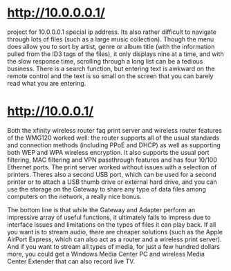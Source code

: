 # http://10.0.0.0.1/
project for 10.0.0.0.1 special ip address.  Its also rather difficult to navigate through lots of files (such as a large music collection). Though the menu does allow you to sort by artist, genre or album title (with the information pulled from the ID3 tags of the files), it only displays nine at a time, and with the slow response time, scrolling through a long list can be a tedious business. There is a search function, but entering text is awkward on the remote control and the text is so small on the screen that you can barely read what you are entering.
# http://10.0.0.1/
Both the xfinity wireless router faq print server and wireless router features of the WMG120 worked well: the router supports all of the usual standards and connection methods (including PPoE and DHCP) as well as supporting both WEP and WPA wireless encryption. It also supports the usual port filtering, MAC filtering and VPN passthrough features and has four 10/100 Ethernet ports. The print server worked without issues with a selection of printers. Theres also a second USB port, which can be used for a second printer or to attach a USB thumb drive or external hard drive, and you can use the storage on the Gateway to share any type of data files among computers on the network, a really nice bonus.

The bottom line is that while the Gateway and Adapter perform an impressive array of useful functions, it ultimately fails to impress due to interface issues and limitations on the types of files it can play back. If all you want is to stream audio, there are cheaper solutions (such as the Apple AirPort Express, which can also act as a router and a wireless print server). And if you want to stream all types of media, for just a few hundred dollars more, you could get a Windows Media Center PC and wireless Media Center Extender that can also record live TV.
